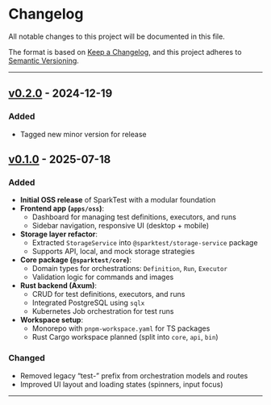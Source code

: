 # Changelog

All notable changes to this project will be documented in this file.

The format is based on [Keep a Changelog](https://keepachangelog.com/en/1.0.0/),
and this project adheres to [Semantic Versioning](https://semver.org/).

---

## [v0.2.0] - 2024-12-19
### Added
- Tagged new minor version for release

## [v0.1.0] - 2025-07-18

### Added

- **Initial OSS release** of SparkTest with a modular foundation
- **Frontend app (`apps/oss`)**:
  - Dashboard for managing test definitions, executors, and runs
  - Sidebar navigation, responsive UI (desktop + mobile)
- **Storage layer refactor**:
  - Extracted `StorageService` into `@sparktest/storage-service` package
  - Supports API, local, and mock storage strategies
- **Core package (`@sparktest/core`)**:
  - Domain types for orchestrations: `Definition`, `Run`, `Executor`
  - Validation logic for commands and images
- **Rust backend (Axum)**:
  - CRUD for test definitions, executors, and runs
  - Integrated PostgreSQL using `sqlx`
  - Kubernetes Job orchestration for test runs
- **Workspace setup**:
  - Monorepo with `pnpm-workspace.yaml` for TS packages
  - Rust Cargo workspace planned (split into `core`, `api`, `bin`)

### Changed

- Removed legacy “test-” prefix from orchestration models and routes
- Improved UI layout and loading states (spinners, input focus)

---

[Unreleased]: https://github.com/kevintatou/sparktest/compare/v0.2.0...HEAD
[v0.2.0]: https://github.com/kevintatou/sparktest/compare/v0.1.0...v0.2.0
[v0.1.0]: https://github.com/kevintatou/sparktest/releases/tag/v0.1.0
